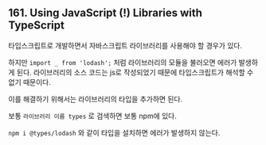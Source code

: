 ## 161. Using JavaScript (!) Libraries with TypeScript

타입스크립트로 개발하면서 자바스크립트 라이브러리를 사용해야 할 경우가 있다.

하지만 `import _ from 'lodash';` 처럼 라이브러리의 모듈을 불러오면 에러가 발생하게 된다. 라이브러리의 소스 코드는 js로 작성되었기 때문에 타입스크립트가 해석할 수 없기 때문이다.

이를 해결하기 위해서는 라이브러리의 타입을 추가하면 된다.

보통 `라이브러리 이름 types` 로 검색하면 보통 npm에 있다.

`npm i @types/lodash` 와 같이 타입을 설치하면 에러가 발생하지 않는다.
